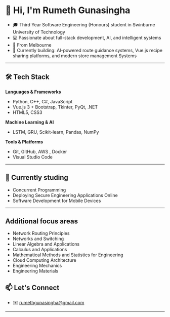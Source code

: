 # 👋 Hi, I'm Rumeth Gunasingha

- 🎓 Third Year Software Engineering (Honours) student in Swinburne University of Technology
- 💻 Passionate about full-stack development, AI, and intelligent systems  
- 📍 From Melbourne
- 🌱 Currently building: AI-powered route guidance systems, Vue.js recipe sharing platforms, and modern store management Systems

---

## 🛠️ Tech Stack

**Languages & Frameworks**
- Python, C++, C#, JavaScript
- Vue.js 3 + Bootstrap, Tkinter, PyQt, .NET  
- HTML5, CSS3

**Machine Learning & AI**
- LSTM, GRU, Scikit-learn, Pandas, NumPy  

**Tools & Platforms**
- Git, GitHub, AWS , Docker  
- Visual Studio Code

---

## 🧠 Currently studing
- Concurrent Programming
- Deploying Secure Engineering Applications Online
- Software Development for Mobile Devices
---


## Additional focus areas
- Network Routing Principles
- Networks and Switching
- Linear Algebra and Applications
- Calculus and Applications
- Mathematical Methods and Statistics for Engineering
- Cloud Computing Architecture
- Engineering Mechanics
- Engineering Materials

  
## 📫 Let's Connect
- ✉️ rumethgunasingha@gmail.com

---


<!---
RumethGunasinghe/RumethGunasinghe is a ✨ special ✨ repository because its `README.md` (this file) appears on your GitHub profile.
You can click the Preview link to take a look at your changes.


- 💼 [LinkedIn](https://www.linkedin.com/in/rumeth-gunasingha)  
- 👋 Hi, I’m Rumeth Gunasinghe
- 👀 I’m interested in Python, ML,  React, VUE
- 📫 You can reach me using linkedin @Rumeth Gunasinghe
--->
